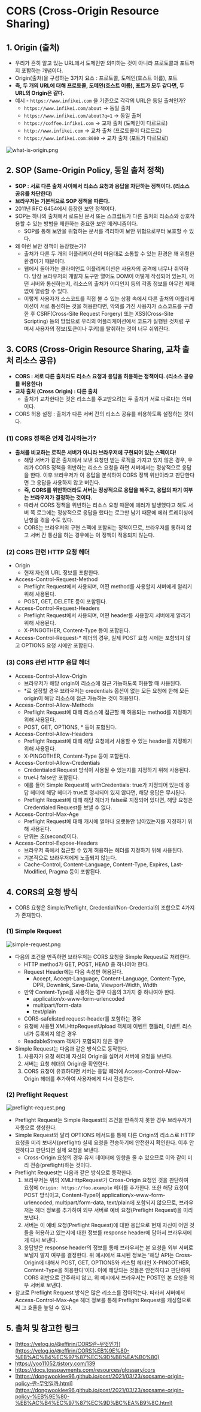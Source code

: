 # CORS (Cross-Origin Resource Sharing)

## 1. Origin (출처)

- 우리가 흔히 알고 있는 URL에서 도메인만 의미하는 것이 아니라 프로토콜과 포트까지 포함하는 개념이다.
- Origin(출처)을 구성하는 3가지 요소 : 프로토콜, 도메인(호스트 이름), 포트
- **즉, 두 개의 URL에 대해 프로토콜, 도메인(호스트 이름), 포트가 모두 같다면, 두 URL의 Origin은 같다.**
- 예시 - `https://www.infikei.com` 을 기준으로 각각의 URL은 동일 출처인가?
    - `https://www.infikei.com/about` → 동일 출처
    - `https://www.infikei.com/about?q=1` → 동일 출처
    - `https://coffee.infikei.com` → 교차 출처 (도메인이 다르므로)
    - `http://www.infikei.com` → 교차 출처 (프로토콜이 다르므로)
    - `https://www.infikei.com:8080` → 교차 출처 (포트가 다르므로)

![what-is-origin.png](./img/what-is-origin.png)

## 2. SOP (Same-Origin Policy, 동일 출처 정책)

- **SOP : 서로 다른 출처 사이에서 리소스 요청과 응답을 차단하는 정책이다. (리소스 공유를 차단한다)**
- **브라우저는 기본적으로 SOP 정책을 따른다.**
- 2011년 RFC 6454에서 등장한 보안 정책이다.
- SOP는 하나의 출처에서 로드된 문서 또는 스크립트가 다른 출처의 리소스와 상호작용할 수 있는 방법을 제한하는 중요한 보안 메커니즘이다.
    - SOP를 통해 보안을 위협하는 문서를 격리하여 보안 위협으로부터 보호할 수 있다.
- 왜 이런 보안 정책이 등장했는가?
    - 출처가 다른 두 개의 어플리케이션이 마음대로 소통할 수 있는 환경은 꽤 위험한 환경이기 때문이다.
    - 웹에서 돌아가는 클라이언트 어플리케이션은 사용자의 공격에 너무나 취약하다. 당장 브라우저의 개발자 도구만 열어도 DOM이 어떻게 작성되어 있는지, 어떤 서버와 통신하는지, 리소스의 출처가 어디인지 등의 각종 정보를 아무런 제재없이 열람할 수 있다.
    - 이렇게 사용자가 소스코드를 직접 볼 수 있는 상황 속에서 다른 출처의 어플리케이션이 서로 통신하는 것을 허용한다면, 악의를 가진 사용자가 소스코드를 구경한 후 CSRF(Cross-Site Request Forgery) 또는 XSS(Cross-Site Scripting) 등의 방법으로 우리의 어플리케이션에서 코드가 실행된 것처럼 꾸며서 사용자의 정보(토큰이나 쿠키)를 탈취하는 것이 너무 쉬워진다.

## 3. CORS (Cross-Origin Resource Sharing, 교차 출처 리소스 공유)

- **CORS : 서로 다른 출처라도 리소스 요청과 응답을 허용하는 정책이다. (리소스 공유를 허용한다)**
- **교차 출처 (Cross Origin) : 다른 출처**
    - 출처가 교차한다는 것은 리소스를 주고받으려는 두 출처가 서로 다르다는 의미이다.
- CORS 허용 설정 : 출처가 다른 서버 간의 리소스 공유를 허용하도록 설정하는 것이다.

### (1) CORS 정책은 언제 검사하는가?

- **출처를 비교하는 로직은 서버가 아니라 브라우저에 구현되어 있는 스펙이다!**
    - 해당 서버가 같은 출처에서 보낸 요청만 받는 로직을 가지고 있지 않은 경우, 우리가 CORS 정책을 위반하는 리소스 요청을 하면 서버에서는 정상적으로 응답을 한다. 이후 브라우저가 이 응답을 분석하여 CORS 정책 위반이라고 판단한다면 그 응답을 사용하지 않고 버린다.
    - **즉, CORS를 위반하더라도 서버는 정상적으로 응답을 해주고, 응답의 파기 여부는 브라우저가 결정하는 것이다.**
    - 따라서 CORS 정책을 위반하는 리소스 요청 때문에 에러가 발생했다고 해도 서버 쪽 로그에는 정상적으로 응답을 했다는 로그만 남기 때문에 에러 트레이싱에 난항을 겪을 수도 있다.
    - CORS는 브라우저의 구현 스펙에 포함되는 정책이므로, 브라우저를 통하지 않고 서버 간 통신을 하는 경우에는 이 정책이 적용되지 않는다.

### (2) CORS 관련 HTTP 요청 헤더

- Origin
    - 현재 자신의 URL 정보를 포함한다.
- Access-Control-Request-Method
    - Preflight Request에서 사용되며, 어떤 method를 사용할지 서버에게 알리기 위해 사용된다.
    - POST, GET, DELETE 등이 포함된다.
- Access-Control-Request-Headers
    - Preflight Request에서 사용되며, 어떤 header를 사용할지 서버에게 알리기 위해 사용된다.
    - X-PINGOTHER, Content-Type 등이 포함된다.
- Access-Control-Request-* 헤더의 경우, 실제 POST 요청 시에는 포함되지 않고 OPTIONS 요청 시에만 포함된다.

### (3) CORS 관련 HTTP 응답 헤더

- Access-Control-Allow-Origin
    - 브라우저가 해당 origin이 리소스에 접근 가능하도록 허용할 때 사용된다.
    - *로 설정할 경우 브라우저는 credentials 옵션이 없는 모든 요청에 한해 모든 origin이 해당 리소스에 접근 가능하는 것이 허용된다.
- Access-Control-Allow-Methods
    - Preflight Request에 대해 리소스에 접근할 때 허용되는 method를 지정하기 위해 사용된다.
    - POST, GET, OPTIONS, * 등이 포함된다.
- Access-Control-Allow-Headers
    - Preflight Request에 대해 해당 요청에서 사용할 수 있는 header를 지정하기 위해 사용된다.
    - X-PINGOTHER, Content-Type 등이 포함된다.
- Access-Control-Allow-Credentials
    - Credentialed Request 방식이 사용될 수 있는지를 지정하기 위해 사용된다.
    - true나 false만 포함된다.
    - 예를 들어 Simple Request에 withCredentials: true가 지정되어 있는데 응답 헤더에 해당 헤더가 true로 명시되어 있지 않다면, 해당 응답은 무시된다.
    - Preflight Request에 대해 해당 헤더가 false로 지정되어 있다면, 해당 요청은 Credentialed Request를 보낼 수 없다.
- Access-Control-Max-Age
    - Preflight Request에 대해 캐시에 얼마나 오랫동안 남아있는지를 지정하기 위해 사용된다.
    - 단위는 초(second)이다.
- Access-Control-Expose-Headers
    - 브라우저 측에서 접근할 수 있게 허용하는 헤더를 지정하기 위해 사용된다.
    - 기본적으로 브라우저에게 노출되지 않는다.
    - Cache-Control, Content-Language, Content-Type, Expires, Last-Modified, Pragma 등이 포함된다.

## 4. CORS의 요청 방식

- CORS 요청은 Simple/Preflight, Credential/Non-Credential의 조합으로 4가지가 존재한다.

### (1) Simple Request

![simple-request.png](./img/simple-request.png)

- 다음의 조건을 만족하면 브라우저는 CORS 요청을 Simple Request로 처리한다.
    - HTTP method가 GET, POST, HEAD 중 하나여야 한다.
    - Request Header에는 다음 속성만 허용된다.
        - Accept, Accept-Language, Content-Language, Content-Type, DPR, Downlink, Save-Data, Viewport-Width, Width
    - 만약 Content-Type을 사용하는 경우 다음의 3가지 중 하나여야 한다.
        - application/x-www-form-urlencoded
        - multipart/form-data
        - text/plain
    - CORS-safelisted request-header를 포함하는 경우
    - 요청에 사용된 XMLHttpRequestUpload 객체에 이벤트 핸들러, 이벤트 리스너가 등록되지 않은 경우
    - ReadableStream 객체가 포함되지 않은 경우
- Simple Request는 다음과 같은 방식으로 동작한다.
    1. 사용자가 요청 헤더에 자신의 Origin을 실어서 서버에 요청을 보낸다.
    2. 서버는 요청 헤더의 Origin을 확인한다.
    3. CORS 요청이 유효하다면 서버는 응답 헤더에 Access-Control-Allow-Origin 헤더를 추가하여 사용자에게 다시 전송한다.

### (2) Preflight Request

![preflight-request.png](./img/preflight-request.png)

- Preflight Request는 Simple Request의 조건을 만족하지 못한 경우 브라우저가 자동으로 생성한다.
- Simple Request와 달리 OPTIONS 메서드를 통해 다른 Origin의 리소스로 HTTP 요청을 미리 보내서(preflight) 실제 요청을 전송하기에 안전한지 확인한다. 이후 안전하다고 판단되면 실제 요청을 보낸다.
    - Cross-Origin 요청의 경우 유저 데이터에 영향을 줄 수 있으므로 이와 같이 미리 전송(preflight)하는 것이다.
- Preflight Request는 다음과 같은 방식으로 동작한다.
    1. 브라우저는 위의 XMLHttpRequest가 Cross-Origin 요청인 것을 판단하여 요청에 `Origin: https://foo.example` 헤더를 추가한다. 또한 해당 요청이 POST 방식이고, Content-Type이 application/x-www-form-urlencoded, multipart/form-data, text/plain에 포함되지 않으므로, 브라우저는 헤더 정보를 추가하여 외부 서버로 예비 요청(Preflight Request)을 미리 보낸다.
    2. 서버는 이 예비 요청(Preflight Request)에 대한 응답으로 현재 자신이 어떤 것들을 허용하고 있는지에 대한 정보를 response header에 담아서 브라우저에게 다시 보낸다.
    3. 응답받은 response header의 정보를 통해 브라우저는 본 요청을 외부 서버로 보낼지 말지 여부를 결정한다. 위 예시에서 표시된 정보는 '해당 API는 Cross-Origin에 대해서 POST, GET, OPTIONS와 커스텀 헤더인 X-PINGOTHER, Content-Type을 허용한다'이다. 이에 해당되는 것들은 안전하다고 판단하여 CORS 위반으로 간주하지 않고, 위 예시에서 브라우저는 POST인 본 요청을 외부 서버로 보낸다.
- 참고로 Preflight Request 방식은 많은 리소스를 잡아먹는다. 따라서 서버에서 Access-Control-Max-Age 헤더 정보를 통해 Preflight Request를 캐싱함으로써 그 효율을 높일 수 있다.

## 5. 출처 및 참고한 링크

- [https://velog.io/@effirin/CORS란-무엇인가](https://velog.io/@effirin/CORS%EB%9E%80-%EB%AC%B4%EC%97%87%EC%9D%B8%EA%B0%80)
- https://yoo11052.tistory.com/139
- https://docs.tosspayments.com/resources/glossary/cors
- [https://dongwooklee96.github.io/post/2021/03/23/sopsame-origin-policy-란-무엇일까.html](https://dongwooklee96.github.io/post/2021/03/23/sopsame-origin-policy-%EB%9E%80-%EB%AC%B4%EC%97%87%EC%9D%BC%EA%B9%8C.html)
